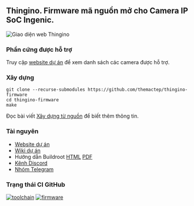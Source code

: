 ## Thingino. Firmware mã nguồn mở cho Camera IP SoC Ingenic.

![Giao diện web Thingino](https://thingino.com/a/webui-hawaii.jpg)

### Phần cứng được hỗ trợ

Truy cập [website dự án][0] để xem danh sách các camera được hỗ trợ.

### Xây dựng

```
git clone --recurse-submodules https://github.com/themactep/thingino-firmware
cd thingino-firmware
make
```
Đọc bài viết [Xây dựng từ nguồn](https://github.com/themactep/thingino-firmware/wiki/Building-from-sources) để biết thêm thông tin.

### Tài nguyên

- [Website dự án][0]
- [Wiki dự án][1]
- Hướng dẫn Buildroot [HTML][5] [PDF][6]
- [Kênh Discord][3]
- [Nhóm Telegram][4]

### Trạng thái CI GitHub

[![toolchain](https://github.com/themactep/thingino-firmware/actions/workflows/toolchain.yaml/badge.svg)](https://github.com/themactep/thingino-firmware/actions/workflows/toolchain.yaml)
[![firmware](https://github.com/themactep/thingino-firmware/actions/workflows/firmware.yaml/badge.svg)](https://github.com/themactep/thingino-firmware/actions/workflows/firmware.yaml)


[0]: https://thingino.com/
[1]: https://github.com/xuanvuong1702/thingino-firmware/Wiki_vi.md
[3]: https://discord.gg/xDmqS944zr
[4]: https://t.me/thingino
[5]: https://buildroot.org/downloads/manual/manual.html
[6]: https://nightly.buildroot.org/manual.pdf